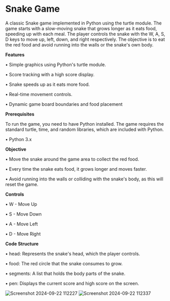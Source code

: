 # Snake Game

A classic Snake game implemented in Python using the turtle module. The game starts with a slow-moving snake that grows longer as it eats food, speeding up with each meal. The player controls the snake with the W, A, S, D keys to move up, left, down, and right respectively. The objective is to eat the red food and avoid running into the walls or the snake's own body.

**Features**

•	Simple graphics using Python's turtle module.

•	Score tracking with a high score display.

•	Snake speeds up as it eats more food.

•	Real-time movement controls.

•	Dynamic game board boundaries and food placement

**Prerequisites**

To run the game, you need to have Python installed. The game requires the standard turtle, time, and random libraries, which are included with Python.

•	Python 3.x

**Objective**

•	Move the snake around the game area to collect the red food.

•	Every time the snake eats food, it grows longer and moves faster.

•	Avoid running into the walls or colliding with the snake's body, as this will reset the game.

**Controls**

•	W - Move Up

•	S - Move Down

•	A - Move Left

•	D - Move Right

**Code Structure**

•	head: Represents the snake's head, which the player controls.

•	food: The red circle that the snake consumes to grow.

•	segments: A list that holds the body parts of the snake.

•	pen: Displays the current score and high score on the screen.

![Screenshot 2024-09-22 112227](https://github.com/user-attachments/assets/2109c25f-0e01-4cf6-8b55-274452e69565)
![Screenshot 2024-09-22 112337](https://github.com/user-attachments/assets/7eb557a9-16d7-4a6e-a15f-b12548789dca)



